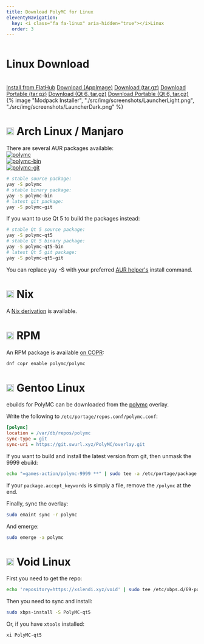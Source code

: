 ```yaml
---
title: Download PolyMC for Linux
eleventyNavigation:
  key: <i class="fa fa-linux" aria-hidden="true"></i>Linux
  order: 3
---
```


<div class="download-content">
  <div class="row">
    <div class="column">
      <div>
        <h1>Linux Download</h1>
        <br>
        <a class="button is-big" href="https://flathub.org/apps/details/org.polymc.PolyMC">Install from FlatHub</a>
        <a class="button is-big" href="https://github.com/PolyMC/PolyMC/releases/download/{{version.current}}/PolyMC-Linux-{{version.current}}-x86_64.AppImage">Download (AppImage)</a>
        <a class="button is-big" href="https://github.com/PolyMC/PolyMC/releases/download/{{version.current}}/PolyMC-Linux-{{version.current}}.tar.gz">Download (tar.gz)</a>
        <a class="button is-big" href="https://github.com/PolyMC/PolyMC/releases/download/{{version.current}}/PolyMC-Linux-portable-{{version.current}}.tar.gz">Download Portable (tar.gz)</a>
        <a class="button is-big" href="https://github.com/PolyMC/PolyMC/releases/download/{{version.current}}/PolyMC-Linux-Qt6-{{version.current}}.tar.gz">Download (Qt 6, tar.gz)</a>
        <a class="button is-big" href="https://github.com/PolyMC/PolyMC/releases/download/{{version.current}}/PolyMC-Linux-Qt6-portable-{{version.current}}.tar.gz">Download Portable (Qt 6, tar.gz)</a> 
     </div>
    </div>
    <div class="column">
      {% image "Modpack Installer", "./src/img/screenshots/LauncherLight.png", "./src/img/screenshots/LauncherDark.png" %}
    </div>
  </div>
</div>

<div class="infobox top">

# <img src="https://www.vectorlogo.zone/logos/archlinux/archlinux-icon.svg" height="20"/> Arch Linux / Manjaro

There are several AUR packages available:  
[![polymc](https://img.shields.io/badge/aur-polymc-blue)](https://aur.archlinux.org/packages/polymc/)  
[![polymc-bin](https://img.shields.io/badge/aur-polymc--bin-blue)](https://aur.archlinux.org/packages/polymc-bin/)  
[![polymc-git](https://img.shields.io/badge/aur-polymc--git-blue)](https://aur.archlinux.org/packages/polymc-git/)

```bash
# stable source package:
yay -S polymc
# stable binary package:
yay -S polymc-bin
# latest git package:
yay -S polymc-git
```

If you want to use Qt 5 to build the packages instead:

```bash
# stable Qt 5 source package:
yay -S polymc-qt5
# stable Qt 5 binary package:
yay -S polymc-qt5-bin
# latest Qt 5 git package:
yay -S polymc-qt5-git
```

You can replace yay -S with your preferred [AUR helper's](https://wiki.archlinux.org/title/AUR_helpers) install command.

</div>

<div class="infobox top">

# <img src="https://www.vectorlogo.zone/logos/nixos/nixos-icon.svg" height="20" /> Nix

A [Nix derivation](https://github.com/PolyMC/PolyMC/blob/develop/nix/NIX.md) is available.

</div>

<div class="infobox top">

# <img src="https://www.vectorlogo.zone/logos/getfedora/getfedora-icon.svg" height="20"/> RPM

An RPM package is available [on COPR](https://copr.fedorainfracloud.org/coprs/polymc/polymc/):
  
```bash
dnf copr enable polymc/polymc
```

</div>

<div class="infobox top">

# <img src="https://www.gentoo.org/assets/img/logo/gentoo-signet.svg" height="20"/> Gentoo Linux

ebuilds for PolyMC can be downloaded from the [polymc](https://git.swurl.xyz/PolyMC/overlay) overlay.

Write the following to `/etc/portage/repos.conf/polymc.conf`:

```ini
[polymc]
location = /var/db/repos/polymc
sync-type = git
sync-uri = https://git.swurl.xyz/PolyMC/overlay.git
```

If you want to build and install the latest version from git, then unmask the 9999 ebuild:

```bash
echo "=games-action/polymc-9999 **" | sudo tee -a /etc/portage/package.accept_keywords/polymc
```

If your `package.accept_keywords` is simply a file, remove the `/polymc` at the end.

Finally, sync the overlay:

```bash
sudo emaint sync -r polymc
```

And emerge:

```bash
sudo emerge -a polymc
```

</div>

<div class="infobox top">

# <img src="https://voidlinux.org/assets/img/void_bg.png" height="20"/> Void Linux

First you need to get the repo:
```bash
echo 'repository=https://xslendi.xyz/void' | sudo tee /etc/xbps.d/69-polymc.conf
```
Then you need to sync and install:
```bash
sudo xbps-install -S PolyMC-qt5
```
Or, if you have `xtools` installed:
```bash
xi PolyMC-qt5
```

</div>
